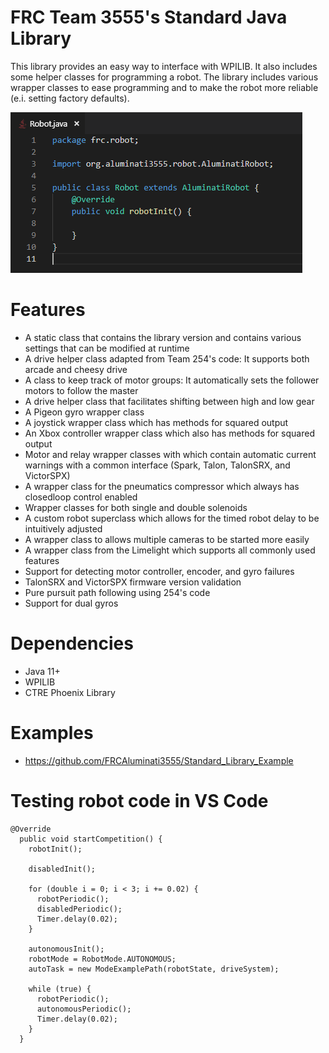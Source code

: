 # FRC Team 3555's Standard Java Library

This library provides an easy way to interface with WPILIB.  It also includes some helper classes for programming a robot.  The library includes various wrapper classes to ease programming and to make the robot more reliable (e.i. setting factory defaults).

![Robot.java](https://github.com/FRCAluminati3555/Standard_Library/raw/master/wiki/robot_class.png)

# Features
  - A static class that contains the library version and contains various settings that can be modified at runtime
  - A drive helper class adapted from Team 254's code: It supports both arcade and cheesy drive
  - A class to keep track of motor groups: It automatically sets the follower motors to follow the master
  - A drive helper class that facilitates shifting between high and low gear
  - A Pigeon gyro wrapper class
  - A joystick wrapper class which has methods for squared output
  - An Xbox controller wrapper class which also has methods for squared output
  - Motor and relay wrapper classes with which contain automatic current warnings with a common interface (Spark, Talon, TalonSRX, and VictorSPX)
  - A wrapper class for the pneumatics compressor which always has closedloop control enabled
  - Wrapper classes for both single and double solenoids
  - A custom robot superclass which allows for the timed robot delay to be intuitively adjusted
  - A wrapper class to allows multiple cameras to be started more easily
  - A wrapper class from the Limelight which supports all commonly used features
  - Support for detecting motor controller, encoder, and gyro failures
  - TalonSRX and VictorSPX firmware version validation
  - Pure pursuit path following using 254's code
  - Support for dual gyros
# Dependencies
  - Java 11+
  - WPILIB
  - CTRE Phoenix Library
# Examples
  - https://github.com/FRCAluminati3555/Standard_Library_Example
  
# Testing robot code in VS Code
```
@Override
  public void startCompetition() {
    robotInit();

    disabledInit();

    for (double i = 0; i < 3; i += 0.02) {
      robotPeriodic();
      disabledPeriodic();
      Timer.delay(0.02);
    }

    autonomousInit();
    robotMode = RobotMode.AUTONOMOUS;
    autoTask = new ModeExamplePath(robotState, driveSystem);

    while (true) {
      robotPeriodic();
      autonomousPeriodic();
      Timer.delay(0.02);
    }
  }
```
